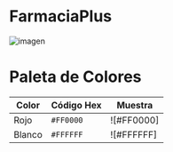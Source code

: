 # FarmaciaPlus



 ![imagen](https://github.com/user-attachments/assets/71d2ba7b-2025-4869-8358-4e647b0c51e9)

 # Paleta de Colores

| Color | Código Hex | Muestra            |
|-------|------------|--------------------|
| Rojo  | `#FF0000`  | ![#FF0000]
| Blanco | `#FFFFFF`  | ![#FFFFFF]




